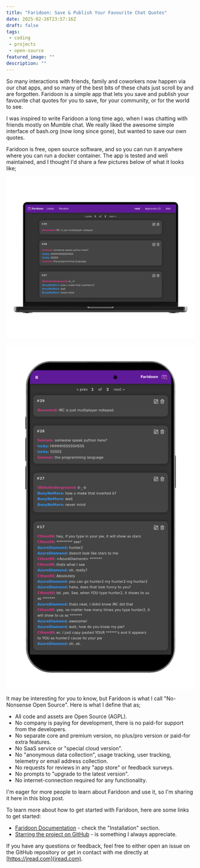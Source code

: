 ```yaml
---
title: "Faridoon: Save & Publish Your Favourite Chat Quotes"
date: 2025-02-26T23:57:16Z
draft: false
tags:
 - coding
 - projects
 - open-source
featured_image: ""
description: ""
---
```


So many interactions with friends, family and coworkers now happen via our chat apps, and so many of the best bits of these chats just scroll by and are forgotten. Faridoon is a simple app that lets you save and publish your favourite chat quotes for you to save, for your community, or for the world to see.

I was inspired to write Faridoon a long time ago, when I was chatting with friends mostly on Mumble chat. We really liked the awesome simple interface of bash.org (now long since gone), but wanted to save our own quotes.

Faridoon is free, open source software, and so you can run it anywhere where you can run a docker container. The app is tested and well maintained, and I thought I'd share a few pictures below of what it looks like;

![Faridoon on a laptop](mockupLaptop.png)

![Faridoon on a phone](mockupMobilePhone.png)

It may be interesting for you to know, but Faridoon is what I call "No-Nonsense Open Source". Here is what I define that as;

- All code and assets are Open Source (AGPL).
- No company is paying for development, there is no paid-for support from the developers.
- No separate core and premium version, no plus/pro version or paid-for extra features.
- No SaaS service or "special cloud version".
- No "anonymous data collection", usage tracking, user tracking, telemetry or email address collection.
- No requests for reviews in any "app store" or feedback surveys.
- No prompts to "upgrade to the latest version".
- No internet-connection required for any functionality.

I'm eager for more people to learn about Faridoon and use it, so I'm sharing it here in this blog post.

To learn more about how to get started with Faridoon, here are some links to get started:

- [Faridoon Documentation](https://jamesread.github.io/Faridoon) - check the "Installation" section.
- [Starring the project on GitHub](https://github.com/jamesread/Faridoon) - is something I always appreciate.

If you have any questions or feedback, feel free to either open an issue on the GitHub repository or get in contact with me directly at [https://jread.com](jread.com).

